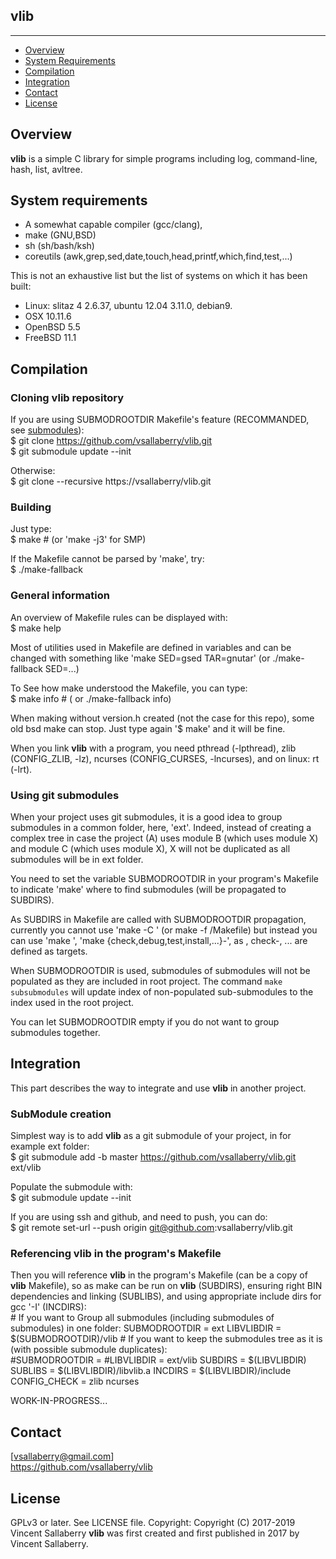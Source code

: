 
## vlib
--------------

* [Overview](#overview)
* [System Requirements](#system-requirements)
* [Compilation](#compilation)
* [Integration](#integration)
* [Contact](#contact)
* [License](#license)

## Overview
**vlib** is a simple C library for simple programs including log, command-line, hash, list, avltree.

## System requirements
- A somewhat capable compiler (gcc/clang), 
- make (GNU,BSD)
- sh (sh/bash/ksh)
- coreutils (awk,grep,sed,date,touch,head,printf,which,find,test,...)

This is not an exhaustive list but the list of systems on which it has been built:
- Linux: slitaz 4 2.6.37, ubuntu 12.04 3.11.0, debian9.
- OSX 10.11.6
- OpenBSD 5.5
- FreeBSD 11.1

## Compilation

### Cloning **vlib** repository
If you are using SUBMODROOTDIR Makefile's feature (RECOMMANDED, see [submodules](#using-git-submodules)):  
    $ git clone https://github.com/vsallaberry/vlib.git  
    $ git submodule update --init  

Otherwise:  
    $ git clone --recursive https://vsallaberry/vlib.git  

### Building
Just type:  
    $ make # (or 'make -j3' for SMP)  

If the Makefile cannot be parsed by 'make', try:  
    $ ./make-fallback  

### General information
An overview of Makefile rules can be displayed with:  
    $ make help  

Most of utilities used in Makefile are defined in variables and can be changed
with something like 'make SED=gsed TAR=gnutar' (or ./make-fallback SED=...)  

To See how make understood the Makefile, you can type:  
    $ make info # ( or ./make-fallback info)  

When making without version.h created (not the case for this repo), some old
bsd make can stop. Just type again '$ make' and it will be fine.  

When you link **vlib** with a program, you need pthread (-lpthread), zlib 
(CONFIG\_ZLIB, -lz), ncurses (CONFIG\_CURSES, -lncurses), and on linux: rt (-lrt).

### Using git submodules
When your project uses git submodules, it is a good idea to group
submodules in a common folder, here, 'ext'. Indeed, instead of creating a complex tree
in case the project (A) uses module B (which uses module X) and module C (which uses module X),
X will not be duplicated as all submodules will be in ext folder.  

You need to set the variable SUBMODROOTDIR in your program's Makefile to indicate 'make'
where to find submodules (will be propagated to SUBDIRS).  

As SUBDIRS in Makefile are called with SUBMODROOTDIR propagation, currently you cannot use 
'make -C <subdir>' (or make -f <subdir>/Makefile) but instead you can use 'make <subdir>',
 'make {check,debug,test,install,...}-<subdir>', as <subdir>, check-<subdir>, ... are
defined as targets.  

When SUBMODROOTDIR is used, submodules of submodules will not be populated as they are
included in root project. The command `make subsubmodules` will update index of non-populated 
sub-submodules to the index used in the root project.

You can let SUBMODROOTDIR empty if you do not want to group submodules together.

## Integration
This part describes the way to integrate and use **vlib** in another project.

### SubModule creation
Simplest way is to add **vlib** as a git submodule of your project, in for example ext folder:   
    $ git submodule add -b master https://github.com/vsallaberry/vlib.git ext/vlib  

Populate the submodule with:  
    $ git submodule update --init  

If you are using ssh and github, and need to push, you can do:  
    $ git remote set-url --push origin git@github.com:vsallaberry/vlib.git  

### Referencing **vlib** in the program's Makefile
Then you will reference **vlib** in the program's Makefile (can be a copy of **vlib** Makefile),
so as make can be run on **vlib** (SUBDIRS), ensuring right BIN dependencies and linking (SUBLIBS),
and using appropriate include dirs for gcc '-I<IncludeDir>' (INCDIRS):  
    # If you want to Group all submodules (including submodules of submodules) in one folder:
    SUBMODROOTDIR   = ext
    LIBVLIBDIR      = $(SUBMODROOTDIR)/vlib
    # If you want to keep the submodules tree as it is (with possible submodule duplicates):  
    #SUBMODROOTDIR   = 
    #LIBVLIBDIR      = ext/vlib
    SUBDIRS         = $(LIBVLIBDIR)
    SUBLIBS         = $(LIBVLIBDIR)/libvlib.a
    INCDIRS         = $(LIBVLIBDIR)/include
    CONFIG_CHECK    = zlib ncurses

WORK-IN-PROGRESS...

## Contact
[vsallaberry@gmail.com]  
<https://github.com/vsallaberry/vlib>

## License
GPLv3 or later. See LICENSE file.
Copyright: Copyright (C) 2017-2019 Vincent Sallaberry
**vlib** was first created and first published in 2017 by Vincent Sallaberry.

